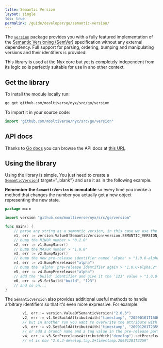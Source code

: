 ```yaml
---
title: Semantic Version
layout: single
toc: true
permalink: /guide/developer/go/semantic-version/
---
```


The [`version`](https://godocs.io/github.com/mooltiverse/nyx/src/go/version) package provides you with a fully featured implementation of the [Semantic Versioning (SemVer)](https://semver.org/) specification without any external dependency. Full support for parsing, ordering, bumping and manipulating versions and their identifiers is provided.

This library is used at the Nyx core but yet is completely independent from its logic so is perfectly suitable for use in ano other context.

## Get the library

To install the module locally run:

```bash
go get github.com/mooltiverse/nyx/src/go/version
```

To import it in your source code:

```go
import "github.com/mooltiverse/nyx/src/go/version"
```

## API docs

Thanks to [Go docs](https://godocs.io/) you can browse the API docs at [this URL](https://godocs.io/github.com/mooltiverse/nyx/src/go/version).

## Using the library

Using the library is simple. You just need to create a [`SemanticVersion`](https://godocs.io/github.com/mooltiverse/nyx/src/go/version#SemanticVersion){:target="_blank"} and use it as in the following example.

**Remember the `SemanticVersion` is immutable** so every time you invoke a method that changes the number you actually get a new object representing the new state.

```go
package main

import version "github.com/mooltiverse/nyx/src/go/version"

func main() {
    // parse any string as a semantic version, in this case we use the default initial version "0.1.0"
    v1, err := version.ValueOfSemanticVersion(version.SEMANTIC_VERSION_DEFAULT_INITIAL_VERSION)
    // bump the MINOR number > "0.2.0"
    v2, err := v1.BumpMinor()
    // bump the MAJOR number > "1.0.0"
    v3, err := v2.BumpMajor()
    // bump the new pre-release identifier named 'alpha' > "1.0.0-alpha.1"
    v4, err := v3.BumpPrerelease("alpha")
    // bump the 'alpha' pre-release identifier again > "1.0.0-alpha.2"
    v5, err := v4.BumpPrerelease("alpha")
    // add the 'build' identifier and give it the '123' value > "1.0.0-alpha.2+build.123"
    v6, err := v5.SetBuild("build", "123")
    // and so on...
}
```

The `SemanticVersion` also provides additional useful methods to handle arbitrary identifiers so that it's even more expressive. For example:

```go
        v1, err := version.ValueOfSemanticVersion("2.0.3")
        v2, err := v1.SetBuildAttributeWith("timestamp", "20200101T1500")    // v2 is now "2.0.3+timestamp.20200101T1500"
        // but in another run you want to overwrite the attribute with the same name, so...
        v3, err := v2.SetBuildAttributeWith("timestamp", "20991201T2359")    // v3 is now "2.0.3+timestamp.20991201T2359"
        // or add a branch name and a tag value in the pre-release part, one as a simple attribute and the other as a named pair
        v4, err := v3.SetPrereleaseAttributeWith("develop").setPrereleaseAttribute("tag", 3)
        // v4 is now "2.0.3-develop.tag.3+timestamp.20991201T2359"
```
